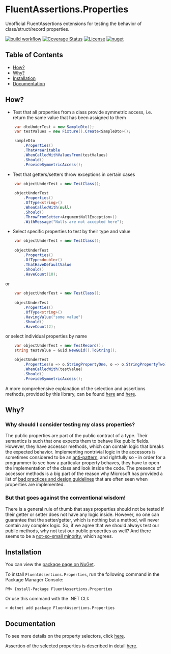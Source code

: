# FluentAssertions.Properties

Unofficial FluentAssertions extensions for testing the behavior of class/struct/record properties.

[![build workflow](https://github.com/rsvilenov/FluentAssertions.Properties/actions/workflows/build.yml/badge.svg)](https://github.com/rsvilenov/FluentAssertions.Properties/actions/workflows/build.yml) 
[![Coverage Status](https://coveralls.io/repos/github/rsvilenov/FluentAssertions.Properties/badge.svg)](https://coveralls.io/github/rsvilenov/FluentAssertions.Properties)
[![License](https://img.shields.io/badge/License-Apache%202.0-blue.svg)](https://opensource.org/licenses/Apache-2.0) 
[![nuget](https://img.shields.io/nuget/v/FluentAssertions.Properties)](https://www.nuget.org/packages/FluentAssertions.Properties)

## Table of Contents  

- [How?](#How)
- [Why?](#Why)
- [Installation](#Installation)
- [Documentation](#Documentation)

## How?

* Test that all properties from a class provide symmetric access, i.e. return the same value that has been assigned to them
```csharp
    var dtoUnderTest = new SampleDto();
    var testValues = new Fixture().Create<SampleDto>();

    sampleDto
        .Properties()
        .ThatAreWritable
        .WhenCalledWithValuesFrom(testValues)
        .Should()
        .ProvideSymmetricAccess();
```

* Test that getters/setters throw exceptions in certain cases

```csharp
    var objectUnderTest = new TestClass();
            
    objectUnderTest
        .Properties()
        .OfType<string>()
        .WhenCalledWith(null)
        .Should()
        .ThrowFromSetter<ArgumentNullException>()
        .WithMessage("Nulls are not accepted here");
```

* Select specific properties to test by their type and value

```csharp
    var objectUnderTest = new TestClass();
            
    objectUnderTest
        .Properties()
        .OfType<double>()
        .ThatHaveDefaultValue
        .Should()
        .HaveCount(10);
```

or
```csharp
    var objectUnderTest = new TestClass();
            
    objectUnderTest
        .Properties()
        .OfType<string>()
        .HavingValue("some value")
        .Should()
        .HaveCount(2);
```

or select individual properties by name
```csharp
    var objectUnderTest = new TestRecord();
    string testValue = Guid.NewGuid().ToString();

    objectUnderTest
        .Properties(o => o.StringPropertyOne, o => o.StringPropertyTwo)
        .WhenCalledWith(testValue)
        .Should()
        .ProvideSymmetricAccess();
```

A more comprehensive explanation of the selection and assertions methods, provided by this library, can be found [here](./Selectors.md) and [here](./Assertions.md).

## Why?

### Why should I consider testing my class properties?
The public properties are part of the public contract of a type. Their semantics is such that
one expects them to behave like public fields. However, they have accessor methods, 
which can contain logic that breaks the expected behavior. Implementing nontrivial logic in the accessors is sometimes considered
to be an [anti-pattern](https://www.codeproject.com/Tips/1069467/Asymmetric-Property-anti-pattern),
and rightfully so - in order for a programmer to see how a particular property behaves,
they have to open the implementation of the class and look inside the code. The presence of accessor
methods is a big part of the reason why Microsoft has provided a list of [bad practices and design guidelines](https://docs.microsoft.com/en-us/dotnet/standard/design-guidelines/property) that are often seen 
when properties are implemented.

### But that goes against the conventional wisdom!
There is a general rule of thumb that says properties should not be tested if their getter or setter does not
have any logic inside. However, no one can guarantee that the setter/getter, which is nothing but a method,
will never contain any complex logic. So, if we agree that we should always test our public methods, 
why not test our public properties as well? And there seems to be a [not-so-small minority](https://stackoverflow.com/questions/18967697/should-you-unit-test-simple-properties), which agrees.

## Installation
You can view the [package page on NuGet](https://www.nuget.org/packages/FluentAssertions.Properties/).

To install `FluentAssertions.Properties`, run the following command in the Package Manager Console:

```
PM> Install-Package FluentAssertions.Properties
```
Or use this command with the .NET CLI:
```
> dotnet add package FluentAssertions.Properties
```

## Documentation
To see more details on the property selectors, click [here](./docs/Selectors.md).

Assertion of the selected properties is described in detail [here](./docs/Assertions.md).